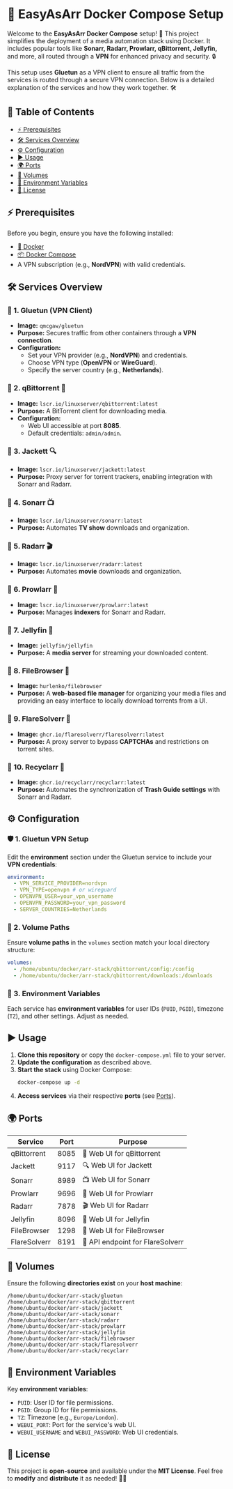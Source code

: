 # 🚀 EasyAsArr Docker Compose Setup

Welcome to the **EasyAsArr Docker Compose** setup! 🎉 This project simplifies the deployment of a media automation stack using Docker. It includes popular tools like **Sonarr, Radarr, Prowlarr, qBittorrent, Jellyfin,** and more, all routed through a **VPN** for enhanced privacy and security. 🔒

This setup uses **Gluetun** as a VPN client to ensure all traffic from the services is routed through a secure VPN connection. Below is a detailed explanation of the services and how they work together. 🛠️

## 📌 Table of Contents
- [⚡ Prerequisites](#-prerequisites)
- [🛠️ Services Overview](#-services-overview)
- [⚙️ Configuration](#-configuration)
- [▶️ Usage](#-usage)
- [🌍 Ports](#-ports)
- [💾 Volumes](#-volumes)
- [🔧 Environment Variables](#-environment-variables)
- [📜 License](#-license)

## ⚡ Prerequisites
Before you begin, ensure you have the following installed:

- [🐳 Docker](https://docs.docker.com/get-docker/)
- [📦 Docker Compose](https://docs.docker.com/compose/install/)
- A VPN subscription (e.g., **NordVPN**) with valid credentials.

## 🛠️ Services Overview

### 🔹 1. Gluetun (VPN Client)
- **Image:** `qmcgaw/gluetun`
- **Purpose:** Secures traffic from other containers through a **VPN connection**.
- **Configuration:**
  - Set your VPN provider (e.g., **NordVPN**) and credentials.
  - Choose VPN type (**OpenVPN** or **WireGuard**).
  - Specify the server country (e.g., **Netherlands**).

### 🔹 2. qBittorrent 🎥
- **Image:** `lscr.io/linuxserver/qbittorrent:latest`
- **Purpose:** A BitTorrent client for downloading media.
- **Configuration:**
  - Web UI accessible at port **8085**.
  - Default credentials: `admin/admin`.

### 🔹 3. Jackett 🔍
- **Image:** `lscr.io/linuxserver/jackett:latest`
- **Purpose:** Proxy server for torrent trackers, enabling integration with Sonarr and Radarr.

### 🔹 4. Sonarr 📺
- **Image:** `lscr.io/linuxserver/sonarr:latest`
- **Purpose:** Automates **TV show** downloads and organization.

### 🔹 5. Radarr 🎬
- **Image:** `lscr.io/linuxserver/radarr:latest`
- **Purpose:** Automates **movie** downloads and organization.

### 🔹 6. Prowlarr 📡
- **Image:** `lscr.io/linuxserver/prowlarr:latest`
- **Purpose:** Manages **indexers** for Sonarr and Radarr.

### 🔹 7. Jellyfin 🍿
- **Image:** `jellyfin/jellyfin`
- **Purpose:** A **media server** for streaming your downloaded content.

### 🔹 8. FileBrowser 📂
- **Image:** `hurlenko/filebrowser`
- **Purpose:** A **web-based file manager** for organizing your media files and providing an easy interface to locally download torrents from a UI.

### 🔹 9. FlareSolverr 🔄
- **Image:** `ghcr.io/flaresolverr/flaresolverr:latest`
- **Purpose:** A proxy server to bypass **CAPTCHAs** and restrictions on torrent sites.

### 🔹 10. Recyclarr 🔄
- **Image:** `ghcr.io/recyclarr/recyclarr:latest`
- **Purpose:** Automates the synchronization of **Trash Guide settings** with Sonarr and Radarr.

## ⚙️ Configuration

### 🛡️ 1. Gluetun VPN Setup
Edit the **environment** section under the Gluetun service to include your **VPN credentials**:
```yaml
environment:
  - VPN_SERVICE_PROVIDER=nordvpn
  - VPN_TYPE=openvpn # or wireguard
  - OPENVPN_USER=your_vpn_username
  - OPENVPN_PASSWORD=your_vpn_password
  - SERVER_COUNTRIES=Netherlands
```

### 📂 2. Volume Paths
Ensure **volume paths** in the `volumes` section match your local directory structure:
```yaml
volumes:
  - /home/ubuntu/docker/arr-stack/qbittorrent/config:/config
  - /home/ubuntu/docker/arr-stack/qbittorrent/downloads:/downloads
```

### 🔧 3. Environment Variables
Each service has **environment variables** for user IDs (`PUID`, `PGID`), timezone (`TZ`), and other settings. Adjust as needed.

## ▶️ Usage
1. **Clone this repository** or copy the `docker-compose.yml` file to your server.
2. **Update the configuration** as described above.
3. **Start the stack** using Docker Compose:
   ```bash
   docker-compose up -d
   ```
4. **Access services** via their respective **ports** (see [Ports](#-ports)).

## 🌍 Ports
| Service       | Port  | Purpose |
|--------------|------|---------|
| qBittorrent  | 8085 | 🎥 Web UI for qBittorrent |
| Jackett      | 9117 | 🔍 Web UI for Jackett |
| Sonarr       | 8989 | 📺 Web UI for Sonarr |
| Prowlarr     | 9696 | 📡 Web UI for Prowlarr |
| Radarr       | 7878 | 🎬 Web UI for Radarr |
| Jellyfin     | 8096 | 🍿 Web UI for Jellyfin |
| FileBrowser  | 1298 | 📂 Web UI for FileBrowser |
| FlareSolverr | 8191 | 🔄 API endpoint for FlareSolverr |

## 💾 Volumes
Ensure the following **directories exist** on your **host machine**:
```
/home/ubuntu/docker/arr-stack/gluetun
/home/ubuntu/docker/arr-stack/qbittorrent
/home/ubuntu/docker/arr-stack/jackett
/home/ubuntu/docker/arr-stack/sonarr
/home/ubuntu/docker/arr-stack/radarr
/home/ubuntu/docker/arr-stack/prowlarr
/home/ubuntu/docker/arr-stack/jellyfin
/home/ubuntu/docker/arr-stack/filebrowser
/home/ubuntu/docker/arr-stack/flaresolverr
/home/ubuntu/docker/arr-stack/recyclarr
```

## 🔧 Environment Variables
Key **environment variables**:
- `PUID`: User ID for file permissions.
- `PGID`: Group ID for file permissions.
- `TZ`: Timezone (e.g., `Europe/London`).
- `WEBUI_PORT`: Port for the service's web UI.
- `WEBUI_USERNAME` and `WEBUI_PASSWORD`: Web UI credentials.

## 📜 License
This project is **open-source** and available under the **MIT License**. Feel free to **modify** and **distribute** it as needed! 📝✨

